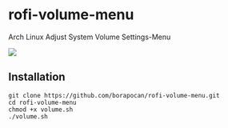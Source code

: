 # rofi-volume-menu
Arch Linux Adjust System Volume Settings-Menu

<img src="/home/mrrobot/Downloads/rofi-volume-menu.jpg" style="display">

## Installation
```
git clone https://github.com/borapocan/rofi-volume-menu.git
cd rofi-volume-menu
chmod +x volume.sh
./volume.sh
```
